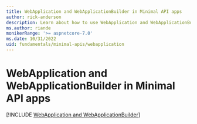 ```yaml
---
title: WebApplication and WebApplicationBuilder in Minimal API apps
author: rick-anderson
description: Learn about how to use WebApplication and WebApplicationBuilder.
ms.author: riande
monikerRange: '>= aspnetcore-7.0'
ms.date: 10/31/2022
uid: fundamentals/minimal-apis/webapplication
---
```


# WebApplication and WebApplicationBuilder in Minimal API apps

[!INCLUDE [WebApplication and WebApplicationBuilder](~/fundamentals/minimal-apis/includes/webapplication8.md)]
